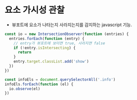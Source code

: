 # 요소 가시성 관찰

- 뷰포트에 요소가 나타는지 사라지는지를 감지하는 javascript 기능.

```javascript
const io = new IntersectionObserver(function (entries) {
  entries.forEach(function (entry) {
    // entry가 뷰포트에 보이면 true, 사라지면 false
    if (!entry.isIntersecting) {
      return
    }
    entry.target.classList.add('show')
  })
})

const infoEls = document.querySelectorAll('.info')
infoEls.forEach(function (el) {
  io.observe(el)
})
```
